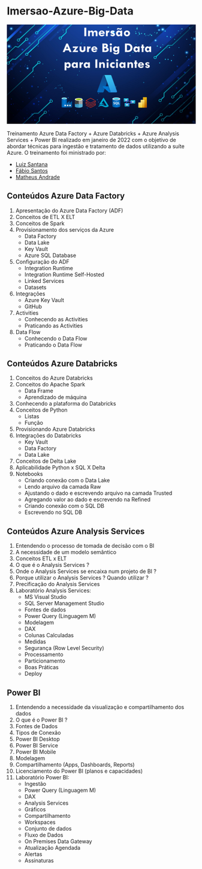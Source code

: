 # Imersao-Azure-Big-Data

<p align="center">
  <img src="imgs/Screenshot_1.png" />
</p>

Treinamento Azure Data Factory + Azure Databricks + Azure Analysis Services + Power BI realizado em janeiro de 2022 com o objetivo de abordar técnicas para ingestão e tratamento de dados utilizando a suíte Azure. O treinamento foi ministrado por: 

- <a href="https://www.linkedin.com/in/luizfsantana/" target="_blank">Luiz Santana</a>   
- <a href="https://www.linkedin.com/in/fabiofsantos/" target="_blank"> Fábio Santos</a> 
- <a href="https://www.linkedin.com/in/matheusandradeg/" target="_blank"> Matheus Andrade</a> 


## Conteúdos Azure Data Factory

<ol>
  <li> Apresentação do Azure Data Factory (ADF)</li>
  <li> Conceitos de ETL X ELT</li>
  <li> Conceitos de Spark</li>
  <li> Provisionamento dos serviços da Azure
    <ul>
      <li> Data Factory </li>
      <li> Data Lake</li>
      <li> Key Vault</li>
      <li> Azure SQL Database</li>
    </ul>
  </li>
  <li> Configuração do ADF
    <ul>
      <li> Integration Runtime</li>    
      <li> Integration Runtime Self-Hosted</li>  
      <li> Linked Services</li>  
      <li> Datasets</li>    
    </ul>   
  </li>
  <li> Integrações
    <ul>
      <li> Azure Key Vault</li>
      <li> GitHub</li>
    </ul>
  </li>
  
  <li> Activities
    <ul>
      <li> Conhecendo as Activities</li>
      <li> Praticando as Activities</li>
    </ul>
  </li>
  
  <li> Data Flow
    <ul>
      <li> Conhecendo o Data Flow</li>
      <li> Praticando o Data Flow</li>
    </ul>
  </li>
</ol>


## Conteúdos Azure Databricks


<ol>
  <li> Conceitos do Azure Databricks</li>
  <li> Conceitos do Apache Spark
    <ul>
          <li> Data Frame</li>
          <li> Aprendizado de máquina</li>
    </ul>
  </li>
  
  
  <li> Conhecendo a plataforma do Databricks</li>
  <li> Conceitos de Python
    <ul>
      <li> Listas</li>
      <li> Função</li>
    </ul>
  </li>
  
  <li> Provisionando Azure Databricks</li>
  <li> Integrações do Databricks
    <ul>
      <li> Key Vault</li>
      <li> Data Factory</li>
      <li> Data Lake</li> 
    </ul>
  
  </li>
  <li> Conceitos de Delta Lake</li>
  <li> Aplicabilidade Python x SQL X Delta</li>
  <li> Notebooks
    <ul>
        <li> Criando conexão com o Data Lake</li>
        <li> Lendo arquivo da camada Raw</li>
        <li> Ajustando o dado e escrevendo arquivo na camada Trusted</li>
        <li> Agregando valor ao dado e escrevendo na Refined</li>
        <li> Criando conexão com o SQL DB</li>
        <li> Escrevendo no SQL DB</li>   
    </ul>
  
  </li>
 
  
</ol>


## Conteúdos Azure Analysis Services

<ol>
    <li> Entendendo o processo de tomada de decisão com o BI</li>
    <li> A necessidade de um modelo semântico</li>
    <li> Conceitos ETL x ELT</li>
    <li> O que é o Analysis Services ?</li>
    <li> Onde o Analysis Services se encaixa num projeto de BI ?</li>
    <li> Porque utilizar o Analysis Services ? Quando utilizar ?</li>
    <li> Precificação do Analysis Services</li>
    <li> Laboratório Analysis Services:
      <ul>
        <li> MS Visual Studio</li>
        <li> SQL Server Management Studio</li>
        <li> Fontes de dados</li>
        <li> Power Query (Linguagem M)</li>
        <li> Modelagem</li>
        <li> DAX</li>
        <li> Colunas Calculadas</li>
        <li> Medidas</li>
        <li> Segurança (Row Level Security)</li>
        <li> Processamento</li>
        <li> Particionamento</li>
        <li> Boas Práticas</li>
        <li> Deploy</li>
      </ul>
  
  
  </li>
  
 </ol>


## Power BI

<ol>
    <li> Entendendo a necessidade da visualização e compartilhamento dos dados</li>
    <li> O que é o Power BI ?</li>
    <li> Fontes de Dados</li>
    <li> Tipos de Conexão</li>
    <li> Power BI Desktop</li>
    <li> Power BI Service</li>
    <li> Power BI Mobile</li>
    <li> Modelagem</li>
    <li> Compartilhamento (Apps, Dashboards, Reports)</li>
    <li> Licenciamento do Power BI (planos e capacidades)</li>
    <li> Laboratório Power BI:
      <ul>  
        <li> Ingestão</li>
        <li> Power Query (Linguagem M)</li>
        <li> DAX</li>
        <li> Analysis Services</li>
        <li> Gráficos</li>
        <li> Compartilhamento</li>
        <li> Workspaces</li>
        <li> Conjunto de dados</li>
        <li> Fluxo de Dados</li>
        <li> On Premises Data Gateway</li>
        <li> Atualização Agendada</li>
        <li> Alertas</li>
        <li> Assinaturas</li>  
      </ul> 
    </li>
    
  
</ol>
















